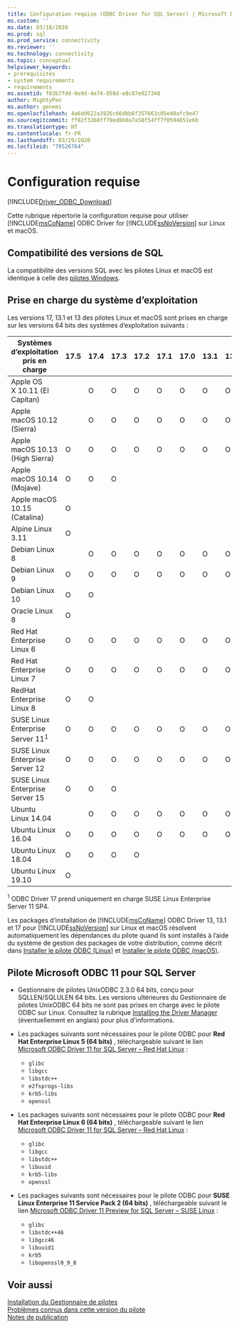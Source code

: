 ```yaml
---
title: Configuration requise (ODBC Driver for SQL Server) | Microsoft Docs
ms.custom: ''
ms.date: 03/18/2020
ms.prod: sql
ms.prod_service: connectivity
ms.reviewer: ''
ms.technology: connectivity
ms.topic: conceptual
helpviewer_keywords:
- prerequisites
- system requirements
- requirements
ms.assetid: f03b7fdd-0e9d-4e74-958d-e8c87e027348
author: MightyPen
ms.author: genemi
ms.openlocfilehash: 4a6dd622a3926c66dbb6f357663c05e40afc9e47
ms.sourcegitcommit: ff82f3260ff79ed860a7a58f54ff7f0594851e6b
ms.translationtype: HT
ms.contentlocale: fr-FR
ms.lasthandoff: 03/29/2020
ms.locfileid: "79526764"
---
```

# <a name="system-requirements"></a>Configuration requise

[!INCLUDE[Driver_ODBC_Download](../../../includes/driver_odbc_download.md)]

Cette rubrique répertorie la configuration requise pour utiliser [!INCLUDE[msCoName](../../../includes/msconame_md.md)] ODBC Driver for [!INCLUDE[ssNoVersion](../../../includes/ssnoversion-md.md)] sur Linux et macOS.

## <a name="sql-version-compatibility"></a>Compatibilité des versions de SQL

La compatibilité des versions SQL avec les pilotes Linux et macOS est identique à celle des [pilotes Windows](../windows/system-requirements-installation-and-driver-files.md#sql-version-compatibility).

## <a name="operating-system-support"></a>Prise en charge du système d’exploitation

Les versions 17, 13.1 et 13 des pilotes Linux et macOS sont prises en charge sur les versions 64 bits des systèmes d’exploitation suivants :

|Systèmes d’exploitation pris en charge     |17.5|17.4|17.3|17.2|17.1|17.0|13.1|13|
|-------------------------------|----|----|----|----|----|----|----|--|
|Apple OS X 10.11 (El Capitan)  | |O|O|O|O|O|O|O|
|Apple macOS 10.12 (Sierra)     | |O|O|O|O|O|O|O|
|Apple macOS 10.13 (High Sierra)|O|O|O|O|O|O|O|O|
|Apple macOS 10.14 (Mojave)     |O|O|O| | | | | |
|Apple macOS 10.15 (Catalina)   |O| | | | | | | |
|Alpine Linux 3.11              |O| | | | | | | |
|Debian Linux 8                 | |O|O|O|O|O|O|O|
|Debian Linux 9                 |O|O|O|O|O|O|O|O|
|Debian Linux 10                |O|O| | | | | | |
|Oracle Linux 8                 |O| | | | | | | |
|Red Hat Enterprise Linux 6      |O|O|O|O|O|O|O|O|
|Red Hat Enterprise Linux 7      |O|O|O|O|O|O|O|O|
|RedHat Enterprise Linux 8      |O|O| | | | | | |
|SUSE Linux Enterprise Server 11<sup>1</sup>|O|O|O|O|O|O|O|O|
|SUSE Linux Enterprise Server 12|O|O|O|O|O|O|O|O|
|SUSE Linux Enterprise Server 15|O|O|O| | | | | |
|Ubuntu Linux 14.04             | |O|O|O|O|O|O|O|
|Ubuntu Linux 16.04             |O|O|O|O|O|O|O|O|
|Ubuntu Linux 18.04             |O|O|O|O| | | | |
|Ubuntu Linux 19.10             |O| | | | | | | |

<sup>1</sup> ODBC Driver 17 prend uniquement en charge SUSE Linux Enterprise Server 11 SP4.

Les packages d’installation de [!INCLUDE[msCoName](../../../includes/msconame_md.md)] ODBC Driver 13, 13.1 et 17 pour [!INCLUDE[ssNoVersion](../../../includes/ssnoversion-md.md)] sur Linux et macOS résolvent automatiquement les dépendances du pilote quand ils sont installés à l’aide du système de gestion des packages de votre distribution, comme décrit dans [Installer le pilote ODBC (Linux)](installing-the-microsoft-odbc-driver-for-sql-server.md) et [Installer le pilote ODBC (macOS)](install-microsoft-odbc-driver-sql-server-macos.md).

## <a name="microsoft-odbc-driver-11-for-sql-server"></a>Pilote Microsoft ODBC 11 pour SQL Server  
  
* Gestionnaire de pilotes UnixODBC 2.3.0 64 bits, conçu pour SQLLEN/SQLULEN 64 bits. Les versions ultérieures du Gestionnaire de pilotes UnixODBC 64 bits ne sont pas prises en charge avec le pilote ODBC sur Linux. Consultez la rubrique [Installing the Driver Manager](../../../connect/odbc/linux-mac/installing-the-driver-manager.md) (éventuellement en anglais) pour plus d'informations.  
  
* Les packages suivants sont nécessaires pour le pilote ODBC pour **Red Hat Enterprise Linux 5 (64 bits)** , téléchargeable suivant le lien [Microsoft ODBC Driver 11 for SQL Server – Red Hat Linux](https://go.microsoft.com/fwlink/?LinkId=267321) :  
  * `glibc`  
  * `libgcc`  
  * `libstdc++`  
  * `e2fsprogs-libs`  
  * `krb5-libs`  
  * `openssl`  
  
* Les packages suivants sont nécessaires pour le pilote ODBC pour **Red Hat Enterprise Linux 6 (64 bits)** , téléchargeable suivant le lien [Microsoft ODBC Driver 11 for SQL Server – Red Hat Linux](https://go.microsoft.com/fwlink/?LinkId=267321) :  
  * `glibc`  
  * `libgcc`  
  * `libstdc++`  
  * `libuuid`  
  * `krb5-libs`  
  * `openssl`  
  
* Les packages suivants sont nécessaires pour le pilote ODBC pour **SUSE Linux Enterprise 11 Service Pack 2 (64 bits)** , téléchargeable suivant le lien [Microsoft ODBC Driver 11 Preview for SQL Server – SUSE Linux](https://go.microsoft.com/fwlink/?LinkId=264916) :  
  * `glibc`  
  * `libstdc++46`  
  * `libgcc46`  
  * `libuuid1`  
  * `krb5`  
  * `libopenssl0_9_8`  
  
## <a name="see-also"></a>Voir aussi

[Installation du Gestionnaire de pilotes](../../../connect/odbc/linux-mac/installing-the-driver-manager.md)  
[Problèmes connus dans cette version du pilote](../../../connect/odbc/linux-mac/known-issues-in-this-version-of-the-driver.md)  
[Notes de publication](../../../connect/odbc/linux-mac/release-notes-odbc-sql-server-linux-mac.md)  
